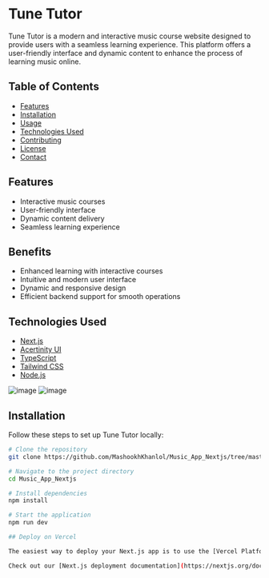 # Tune Tutor

Tune Tutor is a modern and interactive music course website designed to provide users with a seamless learning experience. This platform offers a user-friendly interface and dynamic content to enhance the process of learning music online.

## Table of Contents
- [Features](#features)
- [Installation](#installation)
- [Usage](#usage)
- [Technologies Used](#technologies-used)
- [Contributing](#contributing)
- [License](#license)
- [Contact](#contact)

## Features
- Interactive music courses
- User-friendly interface
- Dynamic content delivery
- Seamless learning experience

## Benefits
- Enhanced learning with interactive courses
- Intuitive and modern user interface
- Dynamic and responsive design
- Efficient backend support for smooth operations

## Technologies Used

- [Next.js](https://nextjs.org/)
- [Acertinity UI](https://acertinity-ui-link)
- [TypeScript](https://www.typescriptlang.org/)
- [Tailwind CSS](https://tailwindcss.com/)
- [Node.js](https://nodejs.org/)

![image](https://github.com/user-attachments/assets/78e74c2d-13d8-4ea4-b524-1ae61f9833e5)
![image](https://github.com/user-attachments/assets/dee5d65b-5b40-4062-84d2-2694c1008160)



## Installation

Follow these steps to set up Tune Tutor locally:

```bash
# Clone the repository
git clone https://github.com/MashookhKhanlol/Music_App_Nextjs/tree/master

# Navigate to the project directory
cd Music_App_Nextjs

# Install dependencies
npm install

# Start the application
npm run dev

## Deploy on Vercel

The easiest way to deploy your Next.js app is to use the [Vercel Platform](https://vercel.com/new?utm_medium=default-template&filter=next.js&utm_source=create-next-app&utm_campaign=create-next-app-readme) from the creators of Next.js.

Check out our [Next.js deployment documentation](https://nextjs.org/docs/deployment) for more details.
